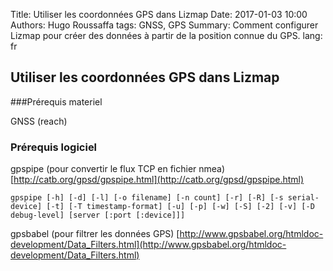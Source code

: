 Title: Utiliser les coordonnées GPS dans Lizmap
Date: 2017-01-03 10:00
Authors: Hugo Roussaffa
tags: GNSS, GPS
Summary: Comment configurer Lizmap pour créer des données à partir de la position connue du GPS.
lang: fr




## Utiliser les coordonnées GPS dans Lizmap

###Prérequis materiel

GNSS (reach)

### Prérequis logiciel

gpspipe (pour convertir le flux TCP en fichier nmea)
[http://catb.org/gpsd/gpspipe.html](http://catb.org/gpsd/gpspipe.html)

~~~
gpspipe [-h] [-d] [-l] [-o filename] [-n count] [-r] [-R] [-s serial-device] [-t] [-T timestamp-format] [-u] [-p] [-w] [-S] [-2] [-v] [-D debug-level] [server [:port [:device]]]
~~~

gpsbabel (pour filtrer les données GPS)
[http://www.gpsbabel.org/htmldoc-development/Data_Filters.html](http://www.gpsbabel.org/htmldoc-development/Data_Filters.html)